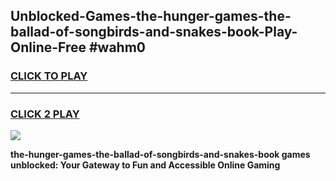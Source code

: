 
## Unblocked-Games-the-hunger-games-the-ballad-of-songbirds-and-snakes-book-Play-Online-Free #wahm0
<h3>
<a href="https://us.freeplayer.one?title=the-hunger-games-the-ballad-of-songbirds-and-snakes-book&ref=10M">CLICK TO PLAY</a></h3>
<hr>

<h3>
<a href="https://us.freeplayer.one?title=the-hunger-games-the-ballad-of-songbirds-and-snakes-book&ref=10M">CLICK 2 PLAY</a>
  
</h3>

<a href="https://us.freeplayer.one?title=the-hunger-games-the-ballad-of-songbirds-and-snakes-book&ref=10M"><img src="https://clearcache.store/games.png"></a>


**the-hunger-games-the-ballad-of-songbirds-and-snakes-book games unblocked: Your Gateway to Fun and Accessible Online Gaming**
